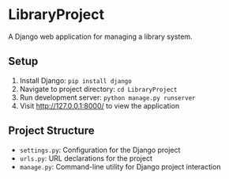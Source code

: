# LibraryProject

A Django web application for managing a library system.

## Setup

1. Install Django: `pip install django`
2. Navigate to project directory: `cd LibraryProject`
3. Run development server: `python manage.py runserver`
4. Visit http://127.0.0.1:8000/ to view the application

## Project Structure

- `settings.py`: Configuration for the Django project
- `urls.py`: URL declarations for the project
- `manage.py`: Command-line utility for Django project interaction